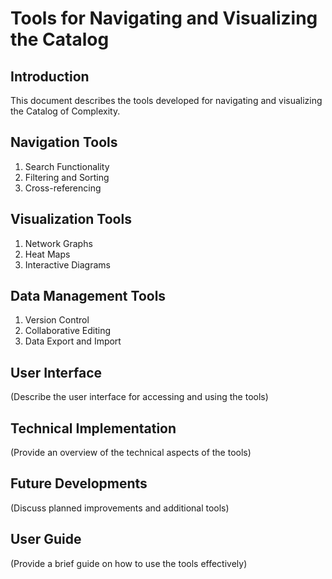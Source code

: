 # Tools for Navigating and Visualizing the Catalog

## Introduction

This document describes the tools developed for navigating and visualizing the Catalog of Complexity.

## Navigation Tools

1. Search Functionality
2. Filtering and Sorting
3. Cross-referencing

## Visualization Tools

1. Network Graphs
2. Heat Maps
3. Interactive Diagrams

## Data Management Tools

1. Version Control
2. Collaborative Editing
3. Data Export and Import

## User Interface

(Describe the user interface for accessing and using the tools)

## Technical Implementation

(Provide an overview of the technical aspects of the tools)

## Future Developments

(Discuss planned improvements and additional tools)

## User Guide

(Provide a brief guide on how to use the tools effectively)
